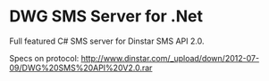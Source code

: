 DWG SMS Server for .Net
================
Full featured C# SMS server for Dinstar SMS API 2.0.

Specs on protocol: http://www.dinstar.com/_upload/down/2012-07-09/DWG%20SMS%20API%20V2.0.rar
